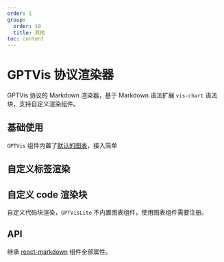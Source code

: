 ```yaml
---
order: 1
group:
  order: 10
  title: 其他
toc: content
---
```


# GPTVis 协议渲染器

GPTVis 协议的 Markdown 渲染器，基于 Markdown 语法扩展 `vis-chart` 语法块，支持自定义渲染组件。

## 基础使用

`GPTVis` 组件内置了[默认的图表](https://github.com/antvis/GPT-Vis/tree/main/src/export.ts#L76)，接入简单

<code src="./demos/default"></code>

## 自定义标签渲染

<code src="./demos/tag"></code>

## 自定义 code 渲染块

自定义代码块渲染，`GPTVisLite` 不内置图表组件，使用图表组件需要注册。

<code src="./demos/code"></code>

<!-- ## 容器组件通信

传递组件上下文数据，用于子组件与容器组件通信

<code src="./demos/context"></code>
<code src="./demos/context-provider"></code> -->

## API

继承 [react-markdown](https://github.com/remarkjs/react-markdown#options) 组件全部属性。
